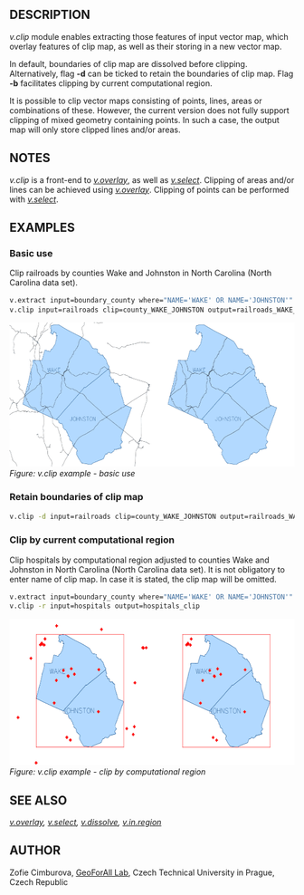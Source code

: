 ## DESCRIPTION

*v.clip* module enables extracting those features of input vector map,
which overlay features of clip map, as well as their storing in a new
vector map.

In default, boundaries of clip map are dissolved before clipping.
Alternatively, flag **-d** can be ticked to retain the boundaries of
clip map. Flag **-b** facilitates clipping by current computational
region.

It is possible to clip vector maps consisting of points, lines, areas or
combinations of these. However, the current version does not fully
support clipping of mixed geometry containing points. In such a case,
the output map will only store clipped lines and/or areas.

## NOTES

*v.clip* is a front-end to *[v.overlay](v.overlay.md)*, as well as
*[v.select](v.select.md)*. Clipping of areas and/or lines can be
achieved using *[v.overlay](v.overlay.md)*. Clipping of points can be
performed with *[v.select](v.select.md)*.

## EXAMPLES

### Basic use

Clip railroads by counties Wake and Johnston in North Carolina (North
Carolina data set).

```bash
v.extract input=boundary_county where="NAME='WAKE' OR NAME='JOHNSTON'" output=county_WAKE_JOHNSTON
v.clip input=railroads clip=county_WAKE_JOHNSTON output=railroads_WAKE_JOHNSTON
```

<img src="v_clip_poly.png" width="600" height="255"
alt="v.clip example" />
*Figure: v.clip example - basic use*

### Retain boundaries of clip map

```bash
v.clip -d input=railroads clip=county_WAKE_JOHNSTON output=railroads_WAKE_JOHNSTON
```

### Clip by current computational region

Clip hospitals by computational region adjusted to counties Wake and
Johnston in North Carolina (North Carolina data set). It is not
obligatory to enter name of clip map. In case it is stated, the clip map
will be omitted.

```bash
v.extract input=boundary_county where="NAME='WAKE' OR NAME='JOHNSTON'" output=county_WAKE_JOHNSTON
v.clip -r input=hospitals output=hospitals_clip
```

<img src="v_clip_region.png" width="600" height="259"
alt="v.clip example" />
*Figure: v.clip example - clip by computational region*

## SEE ALSO

*[v.overlay](v.overlay.md), [v.select](v.select.md),
[v.dissolve](v.dissolve.md), [v.in.region](v.in.region.md)*

## AUTHOR

Zofie Cimburova, [GeoForAll
Lab](http://geomatics.fsv.cvut.cz/research/geoforall/), Czech Technical
University in Prague, Czech Republic

